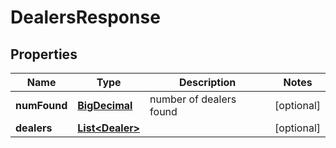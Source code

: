 
# DealersResponse

## Properties
Name | Type | Description | Notes
------------ | ------------- | ------------- | -------------
**numFound** | [**BigDecimal**](BigDecimal.md) | number of dealers found |  [optional]
**dealers** | [**List&lt;Dealer&gt;**](Dealer.md) |  |  [optional]



